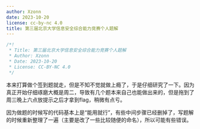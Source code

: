 ```yaml
---
author: Xzonn
date: 2023-10-20
license: cc-by-nc 4.0
title: 第三届北京大学信息安全综合能力竞赛个人题解
---
```

``` javascript
/*!
 * Title: 第三届北京大学信息安全综合能力竞赛个人题解
 * Author: Xzonn
 * Date: 2023-10-20
 * License: CC-BY-NC 4.0
 */
```

本来打算做个签到题就走，但是不知不觉就做上瘾了，于是仔细研究了一下。因为真正开始仔细琢磨大概是周二，导致有几个题本来自己也能做出来的，但是拖到了周三晚上六点放提示之后才拿到flag，稍微有点亏。

因为做题的时候写的代码基本上是“能用就行”，有些中间步骤已经删掉了，写题解的时候重新整理了一遍（主要是改了一些比较随便的命名），所以可能有些错误。
